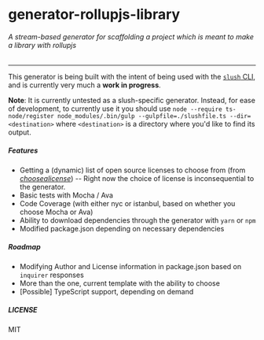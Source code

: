 generator-rollupjs-library
=========================

###### _A stream-based generator for scaffolding a project which is meant to make a library with rollupjs_
---------------------------------------------------------------------

This generator is being built with the intent of being used with the [`slush` CLI](https://slushjs.github.io/#/), and is currently very much a **work in progress**.

**Note**: It is currently untested as a slush-specific generator. Instead, for ease of development, to currently use it you should use
```node --require ts-node/register node_modules/.bin/gulp --gulpfile=./slushfile.ts --dir=<destination>``` where `<destination>` is a directory where you'd like to find its output.

##### Features
- Getting a (dynamic) list of open source licenses to choose from (from [_choosealicense_](https://choosealicense.com/licenses/))
-- Right now the choice of license is inconsequential to the generator.
- Basic tests with Mocha / Ava
- Code Coverage (with either nyc or istanbul, based on whether you choose Mocha or Ava)
- Ability to download dependencies through the generator with `yarn` or `npm`
- Modified package.json depending on necessary dependencies

##### Roadmap
- Modifying Author and License information in package.json based on `inquirer` responses
- More than the one, current template with the ability to choose
- [Possible] TypeScript support, depending on demand

##### LICENSE
MIT
